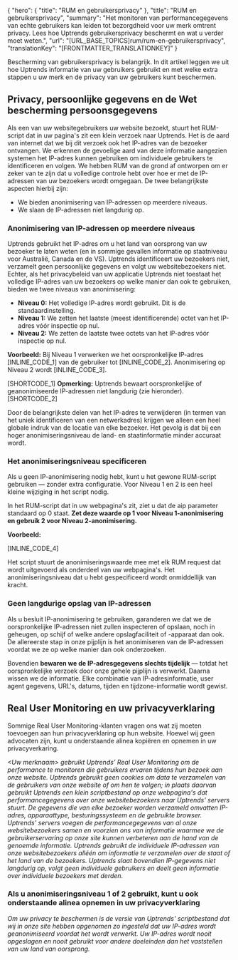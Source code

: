 {
  "hero": {
    "title": "RUM en gebruikersprivacy"
  },
  "title": "RUM en gebruikersprivacy",
  "summary": "Het monitoren van performancegegevens van echte gebruikers kan leiden tot bezorgdheid voor uw merk omtrent privacy. Lees hoe Uptrends gebruikersprivacy beschermt en wat u verder moet weten.",
  "url": "[URL_BASE_TOPICS]rum/rum-en-gebruikersprivacy",
  "translationKey": "[FRONTMATTER_TRANSLATIONKEY]"
}

Bescherming van gebruikersprivacy is belangrijk. In dit artikel leggen we uit hoe Uptrends informatie van uw gebruikers gebruikt en met welke extra stappen u uw merk en de privacy van uw gebruikers kunt beschermen.

## Privacy, persoonlijke gegevens en de Wet bescherming persoonsgegevens

Als een van uw websitegebruikers uw website bezoekt, stuurt het RUM-script dat in uw pagina's zit een klein verzoek naar Uptrends. Het is de aard van internet dat we bij dit verzoek ook het IP-adres van de bezoeker ontvangen. We erkennen de gevoelige aard van deze informatie aangezien systemen het IP-adres kunnen gebruiken om individuele gebruikers te identificeren en volgen. We hebben RUM van de grond af ontworpen om er zeker van te zijn dat u volledige controle hebt over hoe er met de IP-adressen van uw bezoekers wordt omgegaan. De twee belangrijkste aspecten hierbij zijn:

-   We bieden anonimisering van IP-adressen op meerdere niveaus.
-   We slaan de IP-adressen niet langdurig op.

### Anonimisering van IP-adressen op meerdere niveaus

Uptrends gebruikt het IP-adres om u het land van oorsprong van uw bezoeker te laten weten (en in sommige gevallen informatie op staatniveau voor Australië, Canada en de VS). Uptrends identificeert uw bezoekers niet, verzamelt geen persoonlijke gegevens en volgt uw websitebezoekers niet. Echter, als het privacybeleid van uw applicatie Uptrends niet toestaat het volledige IP-adres van uw bezoekers op welke manier dan ook te gebruiken, bieden we twee niveaus van anonimisering:

-   **Niveau 0:** Het volledige IP-adres wordt gebruikt. Dit is de standaardinstelling.
-   **Niveau 1:** We zetten het laatste (meest identificerende) octet van het IP-adres vóór inspectie op nul.
-   **Niveau 2:** We zetten de laatste twee octets van het IP-adres vóór inspectie op nul.

**Voorbeeld:** Bij Niveau 1 verwerken we het oorspronkelijke IP-adres [INLINE_CODE_1] van de gebruiker tot [INLINE_CODE_2]. Anonimisering op Niveau 2 wordt [INLINE_CODE_3].

[SHORTCODE_1]
**Opmerking:** Uptrends bewaart oorspronkelijke of geanonimiseerde IP-adressen niet langdurig (zie hieronder).
[SHORTCODE_2]

Door de belangrijkste delen van het IP-adres te verwijderen (in termen van het uniek identificeren van een netwerkadres) krijgen we alleen een heel globale indruk van de locatie van elke bezoeker. Het gevolg is dat bij een hoger anonimiseringsniveau de land- en staatinformatie minder accuraat wordt.

### Het anonimiseringsniveau specificeren

Als u geen IP-anonimisering nodig hebt, kunt u het gewone RUM-script gebruiken — zonder extra configuratie. Voor Niveau 1 en 2 is een heel kleine wijziging in het script nodig.

In het RUM-script dat in uw webpagina's zit, ziet u dat de aip parameter standaard op 0 staat. **Zet deze waarde op 1 voor Niveau 1-anonimisering en gebruik 2 voor Niveau 2-anonimisering.**

**Voorbeeld:**

[INLINE_CODE_4]

Het script stuurt de anonimiseringswaarde mee met elk RUM request dat wordt uitgevoerd als onderdeel van uw webpagina's. Het anonimiseringsniveau dat u hebt gespecificeerd wordt onmiddellijk van kracht.

### Geen langdurige opslag van IP-adressen

Als u besluit IP-anonimisering te gebruiken, garanderen we dat we de oorspronkelijke IP-adressen niet zullen inspecteren of opslaan, noch in geheugen, op schijf of welke andere opslagfaciliteit of -apparaat dan ook. De allereerste stap in onze pijplijn is het anonimiseren van de IP-adressen voordat we ze op welke manier dan ook onderzoeken.

Bovendien **bewaren we de IP-adresgegevens slechts tijdelijk** — totdat het oorspronkelijke verzoek door onze gehele pijplijn is verwerkt. Daarna wissen we de informatie. Elke combinatie van IP-adresinformatie, user agent gegevens, URL's, datums, tijden en tijdzone-informatie wordt gewist.

## Real User Monitoring en uw privacyverklaring

Sommige Real User Monitoring-klanten vragen ons wat zij moeten toevoegen aan hun privacyverklaring op hun website. Hoewel wij geen advocaten zijn, kunt u onderstaande alinea kopiëren en opnemen in uw privacyverkaring.

*&lt;Uw merknaam&gt; gebruikt Uptrends’ Real User Monitoring om de performance te monitoren die gebruikers ervaren tijdens hun bezoek aan onze website. Uptrends gebruikt geen cookies om data te verzamelen van de gebruikers van onze website of om hen te volgen; in plaats daarvan gebruikt Uptrends een klein scriptbestand op onze webpagina's dat performancegegevens over onze websitebezoekers naar Uptrends' servers stuurt. De gegevens die van elke bezoeker worden verzameld omvatten IP-adres, apparaattype, besturingssysteem en de gebruikte browser. Uptrends' servers voegen de performancegegevens van al onze websitebezoekers samen en voorzien ons van informatie waarmee we de gebruikerservaring op onze site kunnen verbeteren aan de hand van de genoemde informatie. Uptrends gebruikt de individuele IP-adressen van onze websitebezoekers alléén om informatie te verzamelen over de staat of het land van de bezoekers. Uptrends slaat bovendien IP-gegevens niet langdurig op, volgt geen individuele gebruikers en deelt geen informatie over individuele bezoekers met derden.*

### Als u anonimiseringsniveau 1 of 2 gebruikt, kunt u ook onderstaande alinea opnemen in uw privacyverklaring 

*Om uw privacy te beschermen is de versie van Uptrends' scriptbestand dat wij in onze site hebben opgenomen zo ingesteld dat uw IP-adres wordt geanonimiseerd voordat het wordt verwerkt. Uw IP-adres wordt nooit opgeslagen en nooit gebruikt voor andere doeleinden dan het vaststellen van uw land van oorsprong.*
